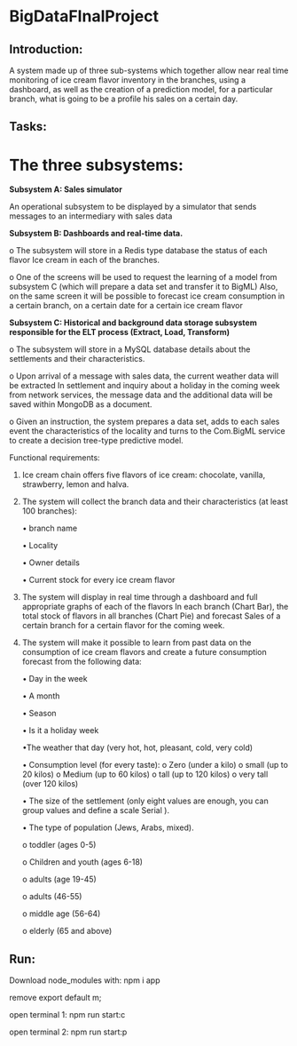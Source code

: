 # BigDataFInalProject

## Introduction:
A system made up of three sub-systems which together allow near real time monitoring of ice cream flavor inventory in the branches, using a dashboard, as well as the creation of a prediction model, for a particular branch, what is going to be a profile his sales on a certain day.




## Tasks:
# The three subsystems:

**Subsystem A: Sales simulator**

An operational subsystem to be displayed by a simulator that sends messages to an intermediary with sales data

**Subsystem B: Dashboards and real-time data.**

o The subsystem will store in a Redis type database the status of each flavor
Ice cream in each of the branches.

o One of the screens will be used to request the learning of a model from subsystem C (which will prepare a data set and transfer it to BigML) Also, on the same screen it will be possible to forecast ice cream consumption in a certain branch, on a certain date for a certain ice cream flavor

**Subsystem C: Historical and background data storage subsystem responsible for the ELT process (Extract, Load, Transform)**

o The subsystem will store in a MySQL database details about the settlements and their characteristics.

o Upon arrival of a message with sales data, the current weather data will be extracted
In settlement and inquiry about a holiday in the coming week from network services, the message data and the additional data will be saved within MongoDB as a document.

o Given an instruction, the system prepares a data set, adds to each sales event the characteristics of the locality and turns to the Com.BigML service to create a decision tree-type predictive model. 

Functional requirements:

1. Ice cream chain offers five flavors of ice cream: chocolate, vanilla, strawberry, lemon and halva.
2. The system will collect the branch data and their characteristics (at least 100 branches):
 
     • branch name

     • Locality

     • Owner details

     • Current stock for every ice cream flavor

3. The system will display in real time through a dashboard and full appropriate graphs of each of the flavors
In each branch (Chart Bar), the total stock of flavors in all branches (Chart Pie) and forecast
Sales of a certain branch for a certain flavor for the coming week.

4. The system will make it possible to learn from past data on the consumption of ice cream flavors and create a future consumption forecast
from the following data:

     • Day in the week

     • A month

     • Season

     • Is it a holiday week

     •The weather that day (very hot, hot, pleasant, cold, very cold)

     • Consumption level (for every taste):
      o Zero (under a kilo)
      o small (up to 20 kilos)
      o Medium (up to 60 kilos)
      o tall (up to 120 kilos)
      o very tall (over 120 kilos)

     • The size of the settlement (only eight values ​​are enough, you can group values ​​and define a scale Serial ).

     • The type of population (Jews, Arabs, mixed).
     
      o toddler (ages 0-5)
      
      o Children and youth (ages 6-18)
      
      o adults (age 19-45)
      
      o adults (46-55) 
      
      o middle age (56-64)  
      
      o elderly (65 and above)


##  Run:
Download node_modules with: npm i app

remove export default m;

open terminal 1: npm run start:c

open terminal 2: npm run start:p
